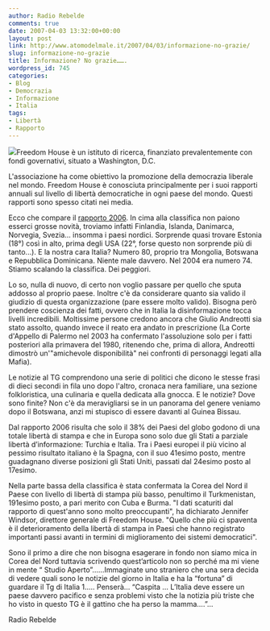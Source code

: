 ```yaml
---
author: Radio Rebelde
comments: true
date: 2007-04-03 13:32:00+00:00
layout: post
link: http://www.atomodelmale.it/2007/04/03/informazione-no-grazie/
slug: informazione-no-grazie
title: Informazione? No grazie…….
wordpress_id: 745
categories:
- Blog
- Democrazia
- Informazione
- Italia
tags:
- Libertà
- Rapporto
---
```


![](http://www.atomodelmale.it/wp-content/uploads/2008/10/450px-freedom_house_world_map_20071-300x138.png)Freedom House è un istituto di ricerca, finanziato prevalentemente con fondi governativi, situato a Washington, D.C.

L'associazione ha come obiettivo la promozione della democrazia liberale nel mondo. Freedom House è conosciuta principalmente per i suoi rapporti annuali sul livello di libertà democratiche in ogni paese del mondo. Questi rapporti sono spesso citati nei media.

Ecco che compare il [rapporto 2006](http://www.freedomhouse.org/uploads/Chart89File147.pdf). In cima alla classifica non paiono esserci grosse novità, troviamo infatti Finlandia, Islanda, Danimarca, Norvegia, Svezia... insomma i paesi nordici. Sorprende quasi trovare Estonia (18°) così in alto, prima degli USA (22°, forse questo non sorprende più di tanto...). E la nostra cara Italia? Numero 80, proprio tra Mongolia, Botswana e Repubblica Dominicana. Niente male davvero. Nel 2004 era numero 74. Stiamo scalando la classifica. Dei peggiori.

<!-- more -->


Lo so, nulla di nuovo, di certo non voglio passare per quello che sputa addosso al proprio paese. Inoltre c'è da considerare quanto sia valido il giudizio di questa organizzazione (pare essere molto valido). Bisogna però prendere coscienza dei fatti, ovvero che in Italia la disinformazione tocca livelli incredibili. Moltissime persone credono ancora che Giulio Andreotti sia stato assolto, quando invece il reato era andato in prescrizione (La Corte d'Appello di Palermo nel 2003 ha confermato l'assoluzione solo per i fatti posteriori alla primavera del 1980, ritenendo che, prima di allora, Andreotti dimostrò un'"amichevole disponibilità" nei confronti di personaggi legati alla Mafia).

Le notizie al TG comprendono una serie di politici che dicono le stesse frasi di dieci secondi in fila uno dopo l'altro, cronaca nera familiare, una sezione folkloristica, una culinaria e quella dedicata alla gnocca.
E le notizie? Dove sono finite? Non c'è da meravigliarsi se in un panorama del genere veniamo dopo il Botswana, anzi mi stupisco di essere davanti al Guinea Bissau.

Dal rapporto 2006 risulta che solo il 38% dei Paesi del globo godono di una totale libertà di stampa e che in Europa sono solo due gli Stati a parziale libertà d’informazione: Turchia e Italia. Tra i Paesi europei il più vicino al pessimo risultato italiano è la Spagna, con il suo 41esimo posto, mentre guadagnano diverse posizioni gli Stati Uniti, passati dal 24esimo posto al 17esimo.

Nella parte bassa della classifica è stata confermata la Corea del Nord il Paese con livello di libertà di stampa più basso, penultimo il Turkmenistan, 191esimo posto, a pari merito con Cuba e Burma. "I dati scaturiti dal rapporto di quest'anno sono molto preoccupanti", ha dichiarato Jennifer Windsor, direttore generale di Freedom House. "Quello che più ci spaventa è il deterioramento della libertà di stampa in Paesi che hanno registrato importanti passi avanti in termini di miglioramento dei sistemi democratici".

Sono il primo a dire che non bisogna esagerare in fondo non siamo mica in Corea del Nord tuttavia scrivendo quest’articolo non so perché ma mi viene in mente “ Studio Aperto”……Immaginate uno straniero che una sera decida di vedere quali sono le notizie del giorno in Italia e ha la “fortuna” di guardare il Tg di Italia 1….. Penserà… “Caspita … L’Italia deve essere un paese davvero pacifico e senza problemi visto che la notizia più triste che ho visto in questo TG  è il gattino che ha perso la mamma….”…

Radio Rebelde
